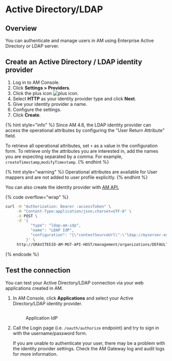 # Active Directory/LDAP

## Overview

You can authenticate and manage users in AM using Enterprise Active Directory or LDAP server.

## Create an Active Directory / LDAP identity provider

1. Log in to AM Console.
2. Click **Settings > Providers**.
3. Click the plus icon ![plus icon](https://docs.gravitee.io/images/icons/plus-icon.png).
4. Select **HTTP** as your identity provider type and click **Next**.
5. Give your identity provider a name.
6. Configure the settings.
7. Click **Create**.

{% hint style="info" %}
Since AM 4.6, the LDAP identity provider can access the operational attributes by configuring the "User Return Attribute" field.

To retrieve all operational attributes,  set `+` as a value in the configuration form. To retrieve only the attributes you are interested in, add the names you are expecting separated by a comma. For example, `createTimestamp`,`modifyTimestamp`.
{% endhint %}

{% hint style="warning" %}
Operational attributes are available for User mappers and are not added to user profile explicitly.
{% endhint %}

You can also create the identity provider with [AM API.](../../../reference/am-api-reference.md)

{% code overflow="wrap" %}
```sh
curl -H "Authorization: Bearer :accessToken" \
     -H "Content-Type:application/json;charset=UTF-8" \
     -X POST \
     -d '{
           "type": "ldap-am-idp",
           "name": "LDAP IdP",
           "configuration": "{\"contextSourceUrl\":\"ldap://myserver.example.com:389\",\"contextSourceBase\":\"baseDN\",\"contextSourceUsername\":\"username\",\"contextSourcePassword\":\"password\",\"userSearchFilter\":\"uid={0}\",\"userSearchBase\":\"ou=users\",\"userReturnAttribute\":\"+\",\"groupSearchBase\":\"ou=applications\",\"groupSearchFilter\":\"(uniqueMember={0})\",\"groupRoleAttribute\":\"cn\"}"
         }' \
     http://GRAVITEEIO-AM-MGT-API-HOST/management/organizations/DEFAULT/environments/DEFAULT/domains/:domainId/identities
```
{% endcode %}

## Test the connection

You can test your Active Directory/LDAP connection via your web applications created in AM.

1.  In AM Console, click **Applications** and select your Active Directory/LDAP identity provider.

    <figure><img src="https://docs.gravitee.io/images/am/current/graviteeio-am-userguide-social-idp-list.png" alt=""><figcaption><p>Application IdP</p></figcaption></figure>
2.  Call the Login page (i.e. `/oauth/authorize` endpoint) and try to sign in with the username/password form.

    If you are unable to authenticate your user, there may be a problem with the identity provider settings. Check the AM Gateway log and audit logs for more information.
